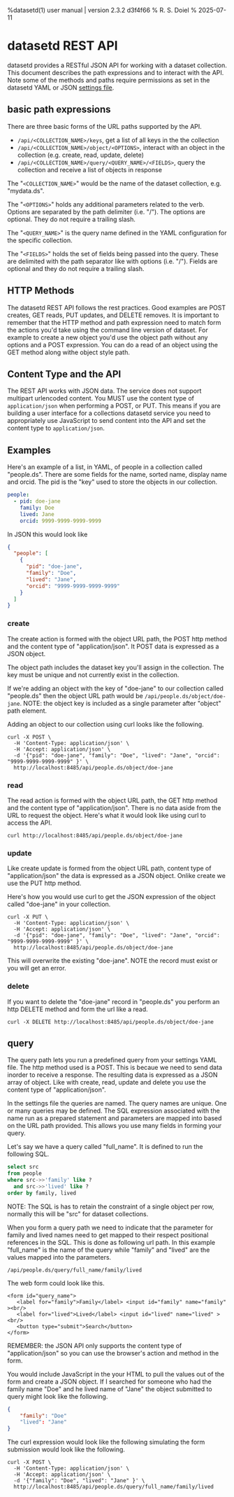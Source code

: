 %datasetd(1) user manual | version 2.3.2 d3f4f66
% R. S. Doiel
% 2025-07-11


# datasetd REST API

datasetd provides a RESTful JSON API for working with a dataset collection. This document describes the path expressions and to interact with the API.  Note some of the methods and paths require permissions as set in the datasetd YAML or JSON [settings file](datasetd_yaml.5.md).

## basic path expressions

There are three basic forms of the URL paths supported by the API.

- `/api/<COLLECTION_NAME>/keys`, get a list of all keys in the the collection
- `/api/<COLLECTION_NAME>/object/<OPTIONS>`, interact with an object in the collection (e.g. create, read, update, delete)
- `/api/<COLLECTION_NAME>/query/<QUERY_NAME>/<FIELDS>`, query the collection and receive a list of objects in response

The "`<COLLECTION_NAME>`" would be the name of the dataset collection, e.g. "mydata.ds".

The "`<OPTIONS>`" holds any additional parameters related to the verb. Options are separated by the path delimiter (i.e. "/"). The options are optional. They do not require a trailing slash.

The "`<QUERY_NAME>`" is the query name defined in the YAML configuration for the specific collection.

The "`<FIELDS>`" holds the set of fields being passed into the query. These are delimited with the path separator like with options (i.e. "/"). Fields are optional and they do not require a trailing slash.

## HTTP Methods

The datasetd REST API follows the rest practices. Good examples are POST creates, GET reads, PUT updates, and DELETE removes. It is important to remember that the HTTP method and path expression need to match form the actions you'd take using the command line version of dataset. For example to create a new object you'd use the object path without any options and a POST expression. You can do a read of an object using the GET method along withe object style path.

## Content Type and the API

The REST API works with JSON data. The service does not support multipart urlencoded content. You MUST use the content type of `application/json` when performing a POST, or PUT. This means if you are building a user interface for a collections datasetd service you need to appropriately use JavaScript to send content into the API and set the content type to `application/json`.

## Examples

Here's an example of a list, in YAML, of people in a collection called "people.ds". There are some fields for the name, sorted name, display name and orcid. The pid is the "key" used to store the objects in our collection.

~~~yaml
people:
  - pid: doe-jane
    family: Doe
    lived: Jane
    orcid: 9999-9999-9999-9999
~~~

In JSON this would look like

~~~json
{
  "people": [
    {
      "pid": "doe-jane",
      "family": "Doe",
      "lived": "Jane",
      "orcid": "9999-9999-9999-9999"
    }
  ]
}
~~~

### create

The create action is formed with the object URL path, the POST http method and the content type of "application/json". It POST data is expressed as a JSON object.

The object path includes the dataset key you'll assign in the collection. The key must be unique and not currently exist in the collection.

If we're adding an object with the key of "doe-jane" to our collection called "people.ds" then the object URL path would be  `/api/people.ds/object/doe-jane`. NOTE: the object key is included as a single parameter after "object" path element.

Adding an object to our collection using curl looks like the following.

~~~shell
curl -X POST \
  -H 'Content-Type: application/json' \
  -H 'Accept: application/json' \
  -d '{"pid": "doe-jane", "family": "Doe", "lived": "Jane", "orcid": "9999-9999-9999-9999" }' \
  http://localhost:8485/api/people.ds/object/doe-jane  
~~~

### read

The read action is formed with the object URL path, the GET http method and the content type of "application/json".  There is no data
aside from the URL to request the object. Here's what it would look like using curl to access the API.

~~~shell
curl http://localhost:8485/api/people.ds/object/doe-jane  
~~~

### update

Like create update is formed from the object URL path, content type of "application/json" the data is expressed as a JSON object.
Onlike create we use the PUT http method.

Here's how you would use curl to get the JSON expression of the object called "doe-jane" in your collection.

~~~shell
curl -X PUT \
  -H 'Content-Type: application/json' \
  -H 'Accept: application/json' \
  -d '{"pid": "doe-jane", "family": "Doe", "lived": "Jane", "orcid": "9999-9999-9999-9999" }' \
  http://localhost:8485/api/people.ds/object/doe-jane  
~~~

This will overwrite the existing "doe-jane". NOTE the record must exist or you will get an error.

### delete

If you want to delete the "doe-jane" record in "people.ds" you perform an http DELETE method and form the url like a read.

~~~shell
curl -X DELETE http://localhost:8485/api/people.ds/object/doe-jane  
~~~

## query

The query path lets you run a predefined query from your settings YAML file. The http method used is a POST. This is becaue we need to send data inorder to receive a response. The resulting data is expressed as a JSON array of object. Like with create, read, update and delete you use the content type of "application/json".

In the settings file the queries are named. The query names are unique. One or many queries may be defined. The SQL expression associated with the name run as a prepared statement and parameters are mapped into based on the URL path provided. This allows you use many fields in forming your query.

Let's say we have a query called "full_name". It is defined to run the following SQL.

~~~sql
select src
from people
where src->>'family' like ?
  and src->>'lived' like ?
order by family, lived
~~~

NOTE: The SQL is has to retain the constraint of a single object per row, normally this will be "src" for dataset collections.

When you form a query path we need to indicate that the parameter for family and lived names need to get mapped to their respect positional references in the SQL. This is done as following url path. In this example "full_name" is the name of the query while "family" and "lived" are the values mapped into the parameters.

~~~
/api/people.ds/query/full_name/family/lived
~~~

The web form could look like this.  

~~~
<form id="query_name">
   <label for="family">Family</label> <input id="family" name="family" ><br/>
   <label for="lived">Lived</label> <input id="lived" name="lived" ><br/>
   <button type="submit">Search</button>
</form>
~~~

REMEMBER: the JSON API only supports the content type of "application/json" so you can use the browser's action and method in the form.

You would include JavaScript in the your HTML to pull the values out of the form and create a JSON object. If I searched
for someone who had the family name "Doe" and he lived name of "Jane" the object submitted to query might look like the following. 

~~~json
{
    "family": "Doe"
    "lived": "Jane"
}
~~~

The curl expression would look like the following simulating the form submission would look like the following.


~~~shell
curl -X POST \
  -H 'Content-Type: application/json' \
  -H 'Accept: application/json' \
  -d '{"family": "Doe", "lived": "Jane" }' \
  http://localhost:8485/api/people.ds/query/full_name/family/lived
~~~



